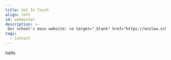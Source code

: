 ```yaml
---
title: Get In Touch
align: left
id: webmaster
description: >- 
 Our school's main website: <a target="_blank" href="https://onslow.school.nz">onslow.school.nz</a></p><p>You can email our webmaster at <a href="mailto:stephen.clarke@student.onslow.school.nz">stephen.clarke@student.onslow.school.nz</a></p><h3 id="teachers">Email our teachers</h3><p>Katherine Hodge: <a href="mailto:katherine.hodge@onslow.school.nz">katherine.hodge@onslow.school.nz</a><br>Justin Pearce: <a href="mailto:justin.pearce@onslow.school.nz">justin.pearce@onslow.school.nz</a>
tags:
  - Contact
---
```

hello
